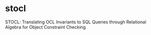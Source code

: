 # stocl
STOCL: Translating OCL Invariants to SQL Queries through Relational Algebra for Object Constraint Checking
